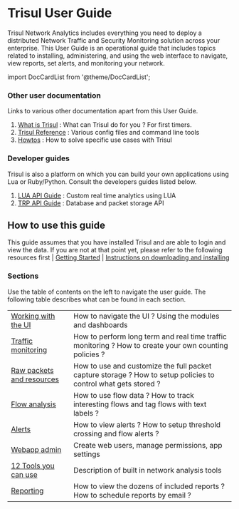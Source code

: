 # Trisul User Guide

Trisul Network Analytics includes everything you need to deploy a distributed Network Traffic and Security Monitoring solution across your enterprise. This User Guide is an operational guide that includes topics related to installing, administering, and using the web interface to navigate, view reports, set alerts, and monitoring your network.

import DocCardList from '@theme/DocCardList';

<DocCardList />

### Other user documentation

Links to various other documentation apart from this User Guide.

1. [What is Trisul](/docs/ug/intro/whatistrisul) : What can Trisul do for you ? For first timers.
2. [Trisul Reference](/docs/category/reference-docs) : Various config files and command line tools
3. [Howtos](/docs/howto) : How to solve specific use cases with Trisul  

### Developer guides

Trisul is also a platform on which you can build your own applications using Lua or Ruby/Python. Consult the developers guides listed below.

1. [LUA API Guide](/docs/lua) : Custom real time analytics using LUA
2. [TRP API Guide](/docs/trp) : Database and packet storage API  

## How to use this guide

This guide assumes that you have installed Trisul and are able to login and view the data. If you are not at that point yet, please refer to the following resources first | [Getting Started](/docs/ug/intro/free) | [Instructions on downloading and installing](https://trisul.org/download)

### Sections

Use the table of contents on the left to navigate the user guide. The following table describes what can be found in each section.

|                                            |                                                                                                                |
| ------------------------------------------ | -------------------------------------------------------------------------------------------------------------- |
| [Working with the UI](/docs/ug/ui)         | How to navigate the UI ? Using the modules and dashboards                                                      |
| [Traffic monitoring](/docs/ug/cg)          | How to perform long term and real time traffic monitoring ? How to create your own counting policies ?         |
| [Raw packets and resources](/docs/ug/caps) | How to use and customize the full packet capture storage ? How to setup policies to control what gets stored ? |
| [Flow analysis](/docs/ug/flow)             | How to use flow data ? How to track interesting flows and tag flows with text labels ?                         |
| [Alerts](/docs/ug/alerts)                  | How to view alerts ? How to setup threshold crossing and flow alerts ?                                         |
| [Webapp admin](/docs/ug/webadmin)          | Create web users, manage permissions, app settings                                                             |
| [12 Tools you can use](/docs/ug/tools)     | Description of built in network analysis tools                                                                 |
| [Reporting](/docs/ug/reports)              | How to view the dozens of included reports ? How to schedule reports by email ?                                |
